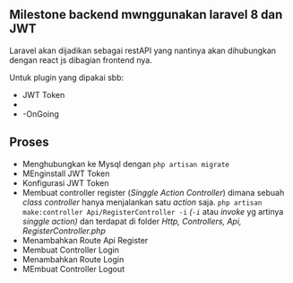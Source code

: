 ## Milestone backend mwnggunakan laravel 8 dan JWT

Laravel akan dijadikan sebagai restAPI yang nantinya akan dihubungkan dengan react js dibagian frontend nya.

Untuk plugin yang dipakai sbb:

-   JWT Token
-
-   -OnGoing

## Proses

-   Menghubungkan ke Mysql dengan `php artisan migrate`
-   MEnginstall JWT Token
-   Konfigurasi JWT Token
-   Membuat controller register (_Singgle Action Controller_) dimana sebuah _class controller_ hanya menjalankan satu _action_ saja. `php artisan make:controller Api/RegisterController -i` _(`-i`_ atau _invoke_ yg artinya _singgle action)_ dan terdapat di folder _Http, Controllers, Api, RegisterController.php_
-   Menambahkan Route Api Register
-   Membuat Controller Login
-   Menambahkan Route Login
-   MEmbuat Controller Logout
